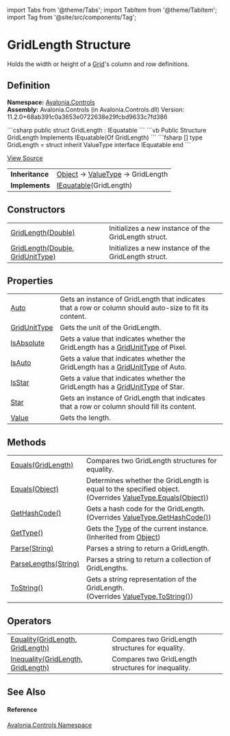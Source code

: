 import Tabs from '@theme/Tabs'; 
import TabItem from '@theme/TabItem'; 
import Tag from '@site/src/components/Tag'; 

# GridLength Structure


Holds the width or height of a <a href="T_Avalonia_Controls_Grid">Grid</a>'s column and row definitions.



## Definition
**Namespace:** <a href="N_Avalonia_Controls">Avalonia.Controls</a>  
**Assembly:** Avalonia.Controls (in Avalonia.Controls.dll) Version: 11.2.0+68ab391c0a3653e0722638e29fcbd9633c7fd386

<Tabs groupId="api-code-preview">
<TabItem value="csharp" label="C#">
```csharp
public struct GridLength : IEquatable<GridLength>
```
</TabItem>
<TabItem value="vb" label="VB">
```vb
Public Structure GridLength
	Implements IEquatable(Of GridLength)
```
</TabItem>
<TabItem value="fsharp" label="F#">
```fsharp
[<SealedAttribute>]
type GridLength = 
    struct
        inherit ValueType
        interface IEquatable<GridLength>
    end
```
</TabItem>
</Tabs>



<a href="https://github.com/AvaloniaUI/Avalonia/tree/master/srcAvalonia.Controls/GridLength.cs" title="View the source code">View Source</a>

<table>
<tr><td><strong>Inheritance</strong></td><td><a href="https://learn.microsoft.com/dotnet/api/system.object" target="_blank" rel="noopener noreferrer">Object</a>  →  <a href="https://learn.microsoft.com/dotnet/api/system.valuetype" target="_blank" rel="noopener noreferrer">ValueType</a>  →  GridLength</td></tr>
<tr><td><strong>Implements</strong></td><td><a href="https://learn.microsoft.com/dotnet/api/system.iequatable-1" target="_blank" rel="noopener noreferrer">IEquatable</a>(GridLength)</td></tr>
</table>



## Constructors
<table>
<tr>
<td><a href="M_Avalonia_Controls_GridLength__ctor_1">GridLength(Double)</a></td>
<td>Initializes a new instance of the GridLength struct.</td>
</tr>
<tr>
<td><a href="M_Avalonia_Controls_GridLength__ctor">GridLength(Double, GridUnitType)</a></td>
<td>Initializes a new instance of the GridLength struct.</td>
</tr>
</table>

## Properties
<table>
<tr>
<td><a href="P_Avalonia_Controls_GridLength_Auto">Auto</a></td>
<td>Gets an instance of GridLength that indicates that a row or column should auto-size to fit its content.</td>
</tr>
<tr>
<td><a href="P_Avalonia_Controls_GridLength_GridUnitType">GridUnitType</a></td>
<td>Gets the unit of the GridLength.</td>
</tr>
<tr>
<td><a href="P_Avalonia_Controls_GridLength_IsAbsolute">IsAbsolute</a></td>
<td>Gets a value that indicates whether the GridLength has a <a href="P_Avalonia_Controls_GridLength_GridUnitType">GridUnitType</a> of Pixel.</td>
</tr>
<tr>
<td><a href="P_Avalonia_Controls_GridLength_IsAuto">IsAuto</a></td>
<td>Gets a value that indicates whether the GridLength has a <a href="P_Avalonia_Controls_GridLength_GridUnitType">GridUnitType</a> of Auto.</td>
</tr>
<tr>
<td><a href="P_Avalonia_Controls_GridLength_IsStar">IsStar</a></td>
<td>Gets a value that indicates whether the GridLength has a <a href="P_Avalonia_Controls_GridLength_GridUnitType">GridUnitType</a> of Star.</td>
</tr>
<tr>
<td><a href="P_Avalonia_Controls_GridLength_Star">Star</a></td>
<td>Gets an instance of GridLength that indicates that a row or column should fill its content.</td>
</tr>
<tr>
<td><a href="P_Avalonia_Controls_GridLength_Value">Value</a></td>
<td>Gets the length.</td>
</tr>
</table>

## Methods
<table>
<tr>
<td><a href="M_Avalonia_Controls_GridLength_Equals">Equals(GridLength)</a></td>
<td>Compares two GridLength structures for equality.</td>
</tr>
<tr>
<td><a href="M_Avalonia_Controls_GridLength_Equals_1">Equals(Object)</a></td>
<td>Determines whether the GridLength is equal to the specified object.<br />(Overrides <a href="https://learn.microsoft.com/dotnet/api/system.valuetype.equals" target="_blank" rel="noopener noreferrer">ValueType.Equals(Object)</a>)</td>
</tr>
<tr>
<td><a href="M_Avalonia_Controls_GridLength_GetHashCode">GetHashCode()</a></td>
<td>Gets a hash code for the GridLength.<br />(Overrides <a href="https://learn.microsoft.com/dotnet/api/system.valuetype.gethashcode" target="_blank" rel="noopener noreferrer">ValueType.GetHashCode()</a>)</td>
</tr>
<tr>
<td><a href="https://learn.microsoft.com/dotnet/api/system.object.gettype" target="_blank" rel="noopener noreferrer">GetType()</a></td>
<td>Gets the <a href="https://learn.microsoft.com/dotnet/api/system.type" target="_blank" rel="noopener noreferrer">Type</a> of the current instance.<br />(Inherited from <a href="https://learn.microsoft.com/dotnet/api/system.object" target="_blank" rel="noopener noreferrer">Object</a>)</td>
</tr>
<tr>
<td><a href="M_Avalonia_Controls_GridLength_Parse">Parse(String)</a></td>
<td>Parses a string to return a GridLength.</td>
</tr>
<tr>
<td><a href="M_Avalonia_Controls_GridLength_ParseLengths">ParseLengths(String)</a></td>
<td>Parses a string to return a collection of GridLengths.</td>
</tr>
<tr>
<td><a href="M_Avalonia_Controls_GridLength_ToString">ToString()</a></td>
<td>Gets a string representation of the GridLength.<br />(Overrides <a href="https://learn.microsoft.com/dotnet/api/system.valuetype.tostring" target="_blank" rel="noopener noreferrer">ValueType.ToString()</a>)</td>
</tr>
</table>

## Operators
<table>
<tr>
<td><a href="M_Avalonia_Controls_GridLength_op_Equality">Equality(GridLength, GridLength)</a></td>
<td>Compares two GridLength structures for equality.</td>
</tr>
<tr>
<td><a href="M_Avalonia_Controls_GridLength_op_Inequality">Inequality(GridLength, GridLength)</a></td>
<td>Compares two GridLength structures for inequality.</td>
</tr>
</table>

## See Also


#### Reference
<a href="N_Avalonia_Controls">Avalonia.Controls Namespace</a>  
